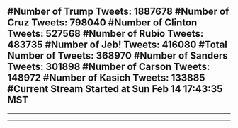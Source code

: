 #Number of Trump Tweets: 1887678
#Number of Cruz Tweets: 798040
#Number of Clinton Tweets: 527568
#Number of Rubio Tweets: 483735
#Number of Jeb! Tweets: 416080
#Total Number of Tweets: 368970 
#Number of Sanders Tweets: 301898
#Number of Carson Tweets: 148972
#Number of Kasich Tweets: 133885
#Current Stream Started at Sun Feb 14 17:43:35 MST
---
---
---
